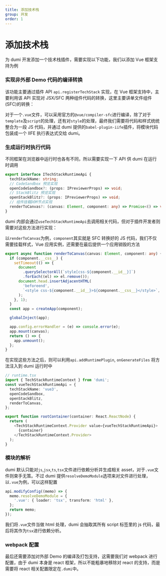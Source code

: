 ```yaml
---
title: 添加技术栈
group: 开发
order: 1
---
```


# 添加技术栈

为 dumi 开发添加一个技术栈插件，需要实现以下功能，我们以添加 Vue 框架支持为例

### 实现非外部 Demo 代码的编译转换

该功能主要通过插件 API `api.registerTechStack` 实现，在 Vue 框架支持中，主要利用该 API 实现对 JSX/SFC 两种组件代码的转换，这里主要讲单文件组件(SFC)的转换：

对于一个`.vue`文件，可以采用官方的`@vue/compiler-sfc`进行编译，除了对于`template`及`script`的处理，还有对`style`的处理，最终我们需要将代码和样式统统整合为一段 JS 代码，并通过 dumi 提供的`babel-plugin-iife`插件，将模块代码包装成一个 IIFE 执行表达式交给 dumi。

### 生成运行时执行代码

不同框架在浏览器中运行时也各有不同，所以需要实现一下 API 供 dumi 在运行时调用

```ts
export interface ITechStackRuntimeApi {
  techStackName: string;
  // CodeSandbox 预览实现
  openCodeSandbox?: (props: IPreviewerProps) => void;
  // StackBlitz 预览实现
  openStackBlitz?: (props: IPreviewerProps) => void;
  // 组件挂载DOM节点实现
  renderToCanvas?: (canvas: Element, component: any) => Promise<() => void>;
}
```

dumi 内部会通过`useTechStackRuntimeApi`去调用相关代码，但对于插件开发者则需要对这些方法进行实现：

以`renderToCanvas`为例，`component`其实就是 SFC 转换好的 JS 代码，我们不仅需要挂载样式，Vue 应用实例，还需要在最后提供一个应用销毁的方法

```ts
export async function renderToCanvas(canvas: Element, component: any) {
  if (component.__css__) {
    setTimeout(() => {
      document
        .querySelectorAll(`style[css-${component.__id__}]`)
        .forEach((el) => el.remove());
      document.head.insertAdjacentHTML(
        'beforeend',
        `<style css-${component.__id__}>${component.__css__}</style>`,
      );
    }, 1);
  }
  const app = createApp(component);

  globalInject(app);

  app.config.errorHandler = (e) => console.error(e);
  app.mount(canvas);
  return () => {
    app.unmount();
  };
}
```

在实现这些方法之后，则可以利用`api.addRuntimePlugin`, `onGenerateFiles` 将方法注入到 dumi 运行时中

```ts
// runtime.tsx
import { TechStackRuntimeContext } from 'dumi';
const vueTechStackRuntimeApi = {
  techStackName: 'vue3',
  openCodeSandbox,
  openStackBlitz,
  renderToCanvas,
};

export function rootContainer(container: React.ReactNode) {
  return (
    <TechStackRuntimeContext.Provider value={vueTechStackRuntimeApi}>
      {container}
    </TechStackRuntimeContext.Provider>
  );
}
```

### 模块的解析

dumi 默认只能对`js`,`jsx`,`ts`,`tsx`文件进行依赖分析并生成相关 asset，对于`.vue`文件则束手无策。不过 dumi 提供`resolveDemoModule`选项来对文件进行处理，以`.vue`为例，可以这样配置

```ts
api.modifyConfig((memo) => {
  memo.resolveDemoModule = {
    '.vue': { loader: 'tsx', transform: 'html' },
  };
  return memo;
});
```

我们将`.vue`文件当做 html 处理，dumi 会抽取其所有 script 标签里的 js 代码，最后将其作为`tsx`进行依赖分析。

### webpack 配置

最后还需要添加对外部 Demo 的编译及打包支持，这需要我们对 webpack 进行配置，由于 dumi 本身是 react 框架，所以不能粗暴地移除对 react 的支持，而是需要将 react 相关配置限定在`.dumi`中。
